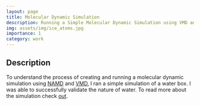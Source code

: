 ```yaml
---
layout: page
title: Molecular Dynamic Simulation
description: Running a Simple Molecular Dynamic Simulation using VMD and NAMD
img: assets/img/ice_atoms.jpg
importance: 1
category: work
---
```


## Description
To understand the process of creating and running a molecular dynamic simulation using [NAMD](https://www.ks.uiuc.edu/Research/namd/) and [VMD](https://www.ks.uiuc.edu/Research/vmd/), I ran a simple simulation of a water box. I was able to successfully validate the nature of water. To read more about the simulation check [out](https://amiteshbadkul.github.io/blog/2022/md-simulation/).
